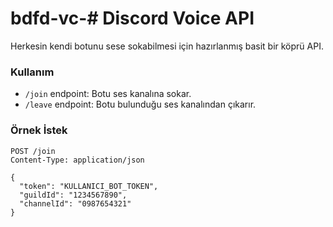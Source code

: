 # bdfd-vc-# Discord Voice API

Herkesin kendi botunu sese sokabilmesi için hazırlanmış basit bir köprü API.

### Kullanım
- `/join` endpoint: Botu ses kanalına sokar.
- `/leave` endpoint: Botu bulunduğu ses kanalından çıkarır.

### Örnek İstek
```http
POST /join
Content-Type: application/json

{
  "token": "KULLANICI_BOT_TOKEN",
  "guildId": "1234567890",
  "channelId": "0987654321"
}
